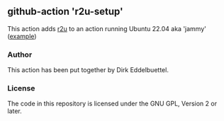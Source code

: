 
## github-action 'r2u-setup'

This action adds [r2u](https://eddelbuettel.github.io/r2u) to an action running Ubuntu 22.04 aka 'jammy' ([example](https://github.com/eddelbuettel/spotifytop50us/blob/master/.github/workflows/update.yaml))

### Author

This action has been put together by Dirk Eddelbuettel.

### License

The code in this repository is licensed under the GNU GPL, Version 2 or later.
